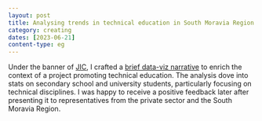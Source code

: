 ```yaml
---
layout: post
title: Analysing trends in technical education in South Moravia Region
category: creating
dates: [2023-06-21]
content-type: eg
---
```


Under the banner of [JIC](https://www.jic.cz/en/), I crafted a [brief data-viz narrative](https://docs.google.com/presentation/d/1-6QRUlGUtmOWvlxYgKrzp-LMesll8DrkTCFm3xrhR-E/edit?usp=sharing) to enrich the context of a project promoting technical education. The analysis dove into stats on secondary school and university students, particularly focusing on technical disciplines. I was happy to receive a positive feedback later after presenting it to representatives from the private sector and the South Moravia Region.
